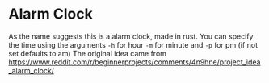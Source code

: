 # Alarm Clock
As the name suggests this is a alarm clock, made in rust. You can specify the time using the arguments `-h` for hour `-m` for minute and `-p` for pm (if not set defaults to am)
The original idea came from https://www.reddit.com/r/beginnerprojects/comments/4n9hne/project_idea_alarm_clock/